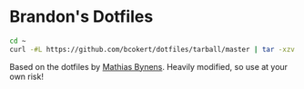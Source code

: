 # Brandon's Dotfiles

```bash
cd ~
curl -#L https://github.com/bcokert/dotfiles/tarball/master | tar -xzv --strip-components 1 --exclude={README.md,bootstrap.sh,LICENSE-MIT.txt}
```

Based on the dotfiles by [Mathias Bynens](https://mathiasbynens.be/). Heavily modified, so use at your own risk!

